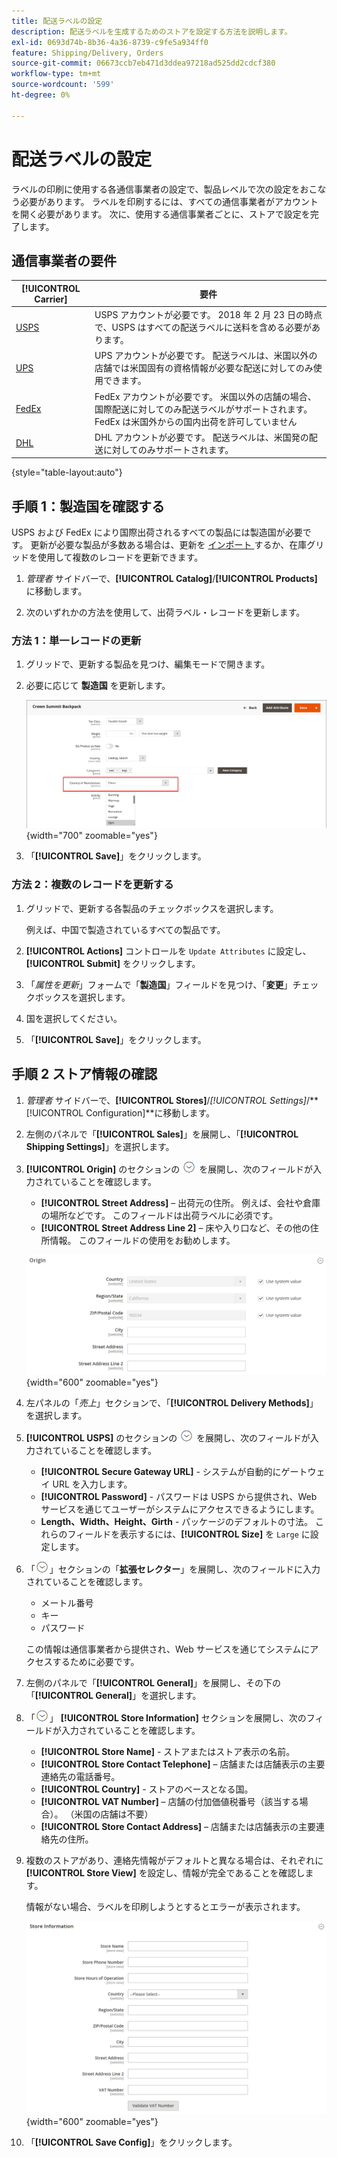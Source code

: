 ```yaml
---
title: 配送ラベルの設定
description: 配送ラベルを生成するためのストアを設定する方法を説明します。
exl-id: 0693d74b-8b36-4a36-8739-c9fe5a934ff0
feature: Shipping/Delivery, Orders
source-git-commit: 06673ccb7eb471d3ddea97218ad525dd2cdcf380
workflow-type: tm+mt
source-wordcount: '599'
ht-degree: 0%

---
```


# 配送ラベルの設定

ラベルの印刷に使用する各通信事業者の設定で、製品レベルで次の設定をおこなう必要があります。 ラベルを印刷するには、すべての通信事業者がアカウントを開く必要があります。 次に、使用する通信事業者ごとに、ストアで設定を完了します。

## 通信事業者の要件

| [!UICONTROL Carrier] | 要件 |
|-------|--------|
| [USPS](usps.md) | USPS アカウントが必要です。 2018 年 2 月 23 日の時点で、USPS はすべての配送ラベルに送料を含める必要があります。 |
| [UPS](ups.md) | UPS アカウントが必要です。 配送ラベルは、米国以外の店舗では米国固有の資格情報が必要な配送に対してのみ使用できます。 |
| [FedEx](fedex.md) | FedEx アカウントが必要です。 米国以外の店舗の場合、国際配送に対してのみ配送ラベルがサポートされます。 FedEx は米国外からの国内出荷を許可していません |
| [DHL](dhl.md) | DHL アカウントが必要です。 配送ラベルは、米国発の配送に対してのみサポートされます。 |

{style="table-layout:auto"}

## 手順 1：製造国を確認する

USPS および FedEx により国際出荷されるすべての製品には製造国が必要です。 更新が必要な製品が多数ある場合は、更新を [ インポート ](../systems/data-import.md) するか、在庫グリッドを使用して複数のレコードを更新できます。

1. _管理者_ サイドバーで、**[!UICONTROL Catalog]**/**[!UICONTROL Products]** に移動します。

1. 次のいずれかの方法を使用して、出荷ラベル・レコードを更新します。

### 方法 1：単一レコードの更新

1. グリッドで、更新する製品を見つけ、編集モードで開きます。

1. 必要に応じて **製造国** を更新します。

   ![ 製造国 ](./assets/product-country-of-manufacture.png){width="700" zoomable="yes"}

1. 「**[!UICONTROL Save]**」をクリックします。

### 方法 2：複数のレコードを更新する

1. グリッドで、更新する各製品のチェックボックスを選択します。

   例えば、中国で製造されているすべての製品です。

1. **[!UICONTROL Actions]** コントロールを `Update Attributes` に設定し、**[!UICONTROL Submit]** をクリックします。

1. 「_属性を更新_」フォームで「**製造国**」フィールドを見つけ、「**変更**」チェックボックスを選択します。

1. 国を選択してください。

1. 「**[!UICONTROL Save]**」をクリックします。

## 手順 2 ストア情報の確認

1. _管理者_ サイドバーで、**[!UICONTROL Stores]**/_[!UICONTROL Settings]_/**[!UICONTROL Configuration]**に移動します。

1. 左側のパネルで「**[!UICONTROL Sales]**」を展開し、「**[!UICONTROL Shipping Settings]**」を選択します。

1. **[!UICONTROL Origin]** のセクションの ![ 展開セレクター ](../assets/icon-display-expand.png) を展開し、次のフィールドが入力されていることを確認します。

   - **[!UICONTROL Street Address]** – 出荷元の住所。 例えば、会社や倉庫の場所などです。 このフィールドは出荷ラベルに必須です。
   - **[!UICONTROL Street Address Line 2]** – 床や入り口など、その他の住所情報。 このフィールドの使用をお勧めします。

   ![ 接触チャネル ](../configuration-reference/sales/assets/shipping-settings-origin.png){width="600" zoomable="yes"}

1. 左パネルの「_売上_」セクションで、「**[!UICONTROL Delivery Methods]**」を選択します。

1. **[!UICONTROL USPS]** のセクションの ![ 展開セレクター ](../assets/icon-display-expand.png) を展開し、次のフィールドが入力されていることを確認します。

   - **[!UICONTROL Secure Gateway URL]** - システムが自動的にゲートウェイ URL を入力します。
   - **[!UICONTROL Password]** - パスワードは USPS から提供され、Web サービスを通じてユーザーがシステムにアクセスできるようにします。
   - **Length、Width、Height、Girth** - パッケージのデフォルトの寸法。 これらのフィールドを表示するには、**[!UICONTROL Size]** を `Large` に設定します。

1. 「![FedEx](../assets/icon-display-expand.png)」セクションの「**拡張セレクター**」を展開し、次のフィールドに入力されていることを確認します。

   - メートル番号
   - キー
   - パスワード

   この情報は通信事業者から提供され、Web サービスを通じてシステムにアクセスするために必要です。

1. 左側のパネルで「**[!UICONTROL General]**」を展開し、その下の「**[!UICONTROL General]**」を選択します。

1. 「![ 拡張セレクター ](../assets/icon-display-expand.png)」 **[!UICONTROL Store Information]** セクションを展開し、次のフィールドが入力されていることを確認します。

   - **[!UICONTROL Store Name]** - ストアまたはストア表示の名前。
   - **[!UICONTROL Store Contact Telephone]** – 店舗または店舗表示の主要連絡先の電話番号。
   - **[!UICONTROL Country]** - ストアのベースとなる国。
   - **[!UICONTROL VAT Number]** – 店舗の付加価値税番号（該当する場合）。 （米国の店舗は不要）
   - **[!UICONTROL Store Contact Address]** – 店舗または店舗表示の主要連絡先の住所。

1. 複数のストアがあり、連絡先情報がデフォルトと異なる場合は、それぞれに **[!UICONTROL Store View]** を設定し、情報が完全であることを確認します。

   情報がない場合、ラベルを印刷しようとするとエラーが表示されます。

   ![ 店舗情報 ](../configuration-reference/general/assets/general-store-information.png){width="600" zoomable="yes"}

1. 「**[!UICONTROL Save Config]**」をクリックします。
